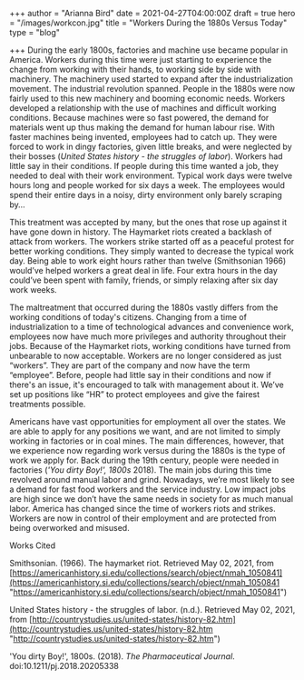 +++
author = "Arianna Bird"
date = 2021-04-27T04:00:00Z
draft = true
hero = "/images/workcon.jpg"
title = "Workers During the 1880s Versus Today"
type = "blog"

+++
During the early 1800s, factories and machine use became popular in America. Workers during this time were just starting to experience the change from working with their hands, to working side by side with machinery. The machinery used started to expand after the industrialization movement. The industrial revolution spanned. People in the 1880s were now fairly used to this new machinery and booming economic needs. Workers developed a relationship with the use of machines and difficult working conditions. Because machines were so fast powered, the demand for materials went up thus making the demand for human labour rise. With faster machines being invented, employees had to catch up. They were forced to work in dingy factories, given little breaks, and were neglected by their bosses (_United States history - the struggles of labor_). Workers had little say in their conditions. If people during this time wanted a job, they needed to deal with their work environment. Typical work days were twelve hours long and people worked for six days a week. The employees would spend their entire days in a noisy, dirty environment only barely scraping by…

This treatment was accepted by many, but the ones that rose up against it have gone down in history. The Haymarket riots created a backlash of attack from workers. The workers strike started off as a peaceful protest for better working conditions. They simply wanted to decrease the typical work day. Being able to work eight hours rather than twelve (Smithsonian 1966) would’ve helped workers a great deal in life. Four extra hours in the day could’ve been spent with family, friends, or simply relaxing after six day work weeks.

The maltreatment that occurred during the 1880s vastly differs from the working conditions of today's citizens. Changing from a time of industrialization to a time of technological advances and convenience work, employees now have much more privileges and authority throughout their jobs. Because of the Haymarket riots, working conditions have turned from unbearable to now acceptable. Workers are no longer considered as just “workers”. They are part of the company and now have the term “employee”. Before, people had little say in their conditions and now if there's an issue, it's encouraged to talk with management about it. We’ve set up positions like “HR” to protect employees and give the fairest treatments possible.

Americans have vast opportunities for employment all over the states. We are able to apply for any positions we want, and are not limited to simply working in factories or in coal mines. The main differences, however, that we experience now regarding work versus during the 1880s is the type of work we apply for. Back during the 19th century, people were needed in factories (_'You dirty Boy!', 1800s_ 2018). The main jobs during this time revolved around manual labor and grind. Nowadays, we’re most likely to see a demand for fast food workers and the service industry. Low impact jobs are high since we don’t have the same needs in society for as much manual labor. America has changed since the time of workers riots and strikes. Workers are now in control of their employment and are protected from being overworked and misused.

Works Cited

Smithsonian. (1966). The haymarket riot. Retrieved May 02, 2021, from [https://americanhistory.si.edu/collections/search/object/nmah_1050841](https://americanhistory.si.edu/collections/search/object/nmah_1050841 "https://americanhistory.si.edu/collections/search/object/nmah_1050841")

United States history - the struggles of labor. (n.d.). Retrieved May 02, 2021, from [http://countrystudies.us/united-states/history-82.htm](http://countrystudies.us/united-states/history-82.htm "http://countrystudies.us/united-states/history-82.htm")

'You dirty Boy!', 1800s. (2018). _The Pharmaceutical Journal_. doi:10.1211/pj.2018.20205338